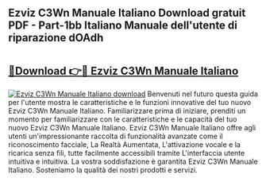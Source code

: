 ## Ezviz C3Wn Manuale Italiano Download gratuit PDF - Part-1bb Italiano Manuale dell'utente di riparazione dOAdh

# <h2><a href="http://dfdxzp.blite.top/?on=Ezviz+C3Wn+Manuale+Italiano">🔗Download 👉🔴 Ezviz C3Wn Manuale Italiano</a></h2>

[![Ezviz C3Wn Manuale Italiano download](https://i.imgur.com/lujVjoI.png)](http://dfdxzp.blite.top/?on=Ezviz+C3Wn+Manuale+Italiano)
Benvenuti nel futuro questa guida per l'utente mostra le caratteristiche e le funzioni innovative del tuo nuovo Ezviz C3Wn Manuale Italiano. Familiarizzare prima di iniziare, prenditi un momento per familiarizzare con le caratteristiche e le capacità del tuo nuovo Ezviz C3Wn Manuale Italiano. Ezviz C3Wn Manuale Italiano offre agli utenti un'impressionante raccolta di funzionalità avanzate come il riconoscimento facciale, La Realtà Aumentata, L'attivazione vocale e la ricarica senza fili, tutte facilmente accessibili tramite L'interfaccia utente intuitiva e intuitiva. La vostra soddisfazione è garantita Ezviz C3Wn Manuale Italiano. Sosteniamo la qualità dei nostri prodotti e servizi.
